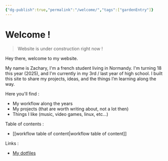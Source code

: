 ```yaml
---
{"dg-publish":true,"permalink":"/welcome/","tags":["gardenEntry"]}
---
```



# Welcome !

> Website is under construction right now !

Hey there, welcome to my website.

My name is Zachary, I'm a french student living in Normandy. I'm turning 18 this year (2025), and I'm currently in my 3rd / last year of high school.
I built this site to share my projects, ideas, and the things I’m learning along the way.

Here you'll find :
- My workflow along the years
- My projects (that are worth writing about, not a lot then)
- Things I like (music, video games, linux, etc...)

Table of contents :
- [[workflow table of content\|workflow table of content]]

Links :
- [My dotfiles](https://github.com/Zachmd14/dotfiles)
